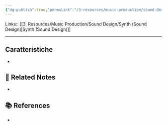 ```yaml
---
{"dg-publish":true,"permalink":"/3-resources/music-production/sound-design/synth-arp-sound-design/","tags":["type/note"]}
---
```


Links:: [[3. Resources/Music Production/Sound Design/Synth (Sound Design)\|Synth (Sound Design)]]

---
## Caratteristiche

- 






## 🔗 Related Notes

- 

## 📚 References

- 